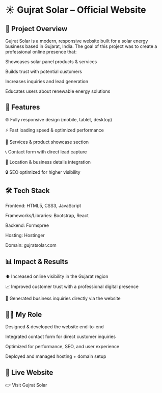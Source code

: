 # ☀️ Gujrat Solar – Official Website

## 📌 Project Overview

Gujrat Solar
 is a modern, responsive website built for a solar energy business based in Gujarat, India. The goal of this project was to create a professional online presence that:

Showcases solar panel products & services

Builds trust with potential customers

Increases inquiries and lead generation

Educates users about renewable energy solutions
<br>
## 🚀 Features

🌐 Fully responsive design (mobile, tablet, desktop)

⚡ Fast loading speed & optimized performance

📝 Services & product showcase section

📞 Contact form with direct lead capture

📍 Location & business details integration

🔒 SEO optimized for higher visibility
<br>
## 🛠️ Tech Stack

Frontend: HTML5, CSS3, JavaScript

Frameworks/Libraries: Bootstrap, React

Backend: Formspree

Hosting: Hostinger

Domain: gujratsolar.com
<br>
## 📊 Impact & Results

⬆️ Increased online visibility in the Gujarat region

📈 Improved customer trust with a professional digital presence

🔗 Generated business inquiries directly via the website
<br>
## 👨‍💻 My Role

Designed & developed the website end-to-end

Integrated contact form for direct customer inquiries

Optimized for performance, SEO, and user experience

Deployed and managed hosting + domain setup
<br>
## 🔗 Live Website

👉 Visit Gujrat Solar
